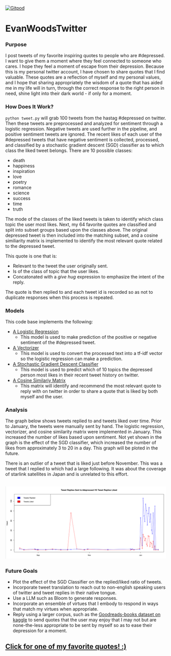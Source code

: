 <a href="https://gitpod.io/#https://github.com/efwoods/EvanWoodsTwitter">
  <img
    src="https://img.shields.io/badge/Contribute%20with-Gitpod-908a85?logo=gitpod"
    alt="Gitpod"
  />
</a>

# EvanWoodsTwitter

 ### Purpose 
 I post tweets of my favorite inspiring quotes to people who are #depressed. I want to give them a moment where they feel connected to someone who cares. I hope they feel a moment of escape from their depression. Because this is my personal twitter account, I have chosen to share quotes that I find valuable. These quotes are a reflection of myself and my personal values, and I hope that sharing appropriately the wisdom of a quote that has aided me in my life will in turn, through the correct response to the right person in need, shine light into their dark world - if only for a moment.
 
  ### How Does It Work?
  `python tweet.py` will grab 100 tweets from the hastag #depressed on twitter. Then these tweets are preprocessed and analyzed for sentiment through a logistic regression. Negative tweets are used further in the pipeline, and positive sentiment tweets are ignored. The recent likes of each user of the #depressed tweets that have negative sentiment is collected, processed, and classified by a stochastic gradient descent (SGD) classifier as to which class the liked tweet belongs. There are 10 possible classes:
  - death
  - happiness
  - inspiration
  - love
  - poetry
  - romance
  - science
  - success
  - time
  - truth
  
  The mode of the classes of the liked tweets is taken to identify which class topic the user most likes. Next, my 64 favorite quotes are classified and split into subset groups based upon the classes above. The original depressed tweet is then included into the matching subset, and a cosine similiarity matrix is implemented to identify the most relevant quote related to the depressed tweet. 
  
  This quote is one that is:
  - Relevant to the tweet the user originally sent.
  - Is of the class of topic that the user likes.
  - Concatonated with a *give hug* expression to emphasize the intent of the reply.

  The quote is then replied to and each tweet id is recorded so as not to duplicate responses when this process is repeated.  

 ### Models 
 This code base implements the following:
 - [A Logistic Regression](code/models/Sentiment-LR.pickle)
   - This model is used to make prediction of the positive or negative sentiment of the #depressed tweet.
 - [A Vectorizer](code/models/vectoriser-ngram-(1%2C2).pickle)
   - This model is used to convert the processed text into a tf-idf vector so the logistic regression can make a prediction.
 - [A Stochastic Gradient Descent Classifier](https://en.wikipedia.org/wiki/Stochastic_gradient_descent)
   - This model is used to predict which of 10 topics the depressed person most likes in their recent tweet history on twitter.
 - [A Cosine Similariy Matrix](https://en.wikipedia.org/wiki/Cosine_similarity)
   - This matrix will identify and recommend the most relevant quote to reply with on twitter in order to share a quote that is liked by both myself and the user. 

### Analysis
The graph below shows tweets replied to and tweets liked over time. Prior to January, the tweets were manually sent by hand. The logistic regression, vectorizer, and cosine similarity matrix were implemented in January. This increased the number of likes based upon sentiment. Not yet shown in the graph is the effect of the SGD classifier, which increased the number of likes from approximately 3 to 20 in a day. This graph will be ploted in the future.   

There is an outlier of a tweet that is liked just before November. This was a tweet that I replied to which had a large following. It was about the coverage of starlink satellites in Japan and is unrelated to this effort. 
## ![](analysis/Tweet_Replies_Sent_VS_Liked.png)

### Future Goals
- Plot the effect of the SGD Classifier on the replied/liked ratio of tweets.
- Incorporate tweet translation to reach out to non-english speaking users of twitter and tweet replies in their native tongue.
- Use a LLM such as Bloom to generate responses.
- Incorporate an ensemble of virtues that I embody to respond in ways that match my virtues when appropriate.
- Reply using a larger corpus, such as the [Goodreads-books dataset on kaggle](https://www.kaggle.com/datasets/jealousleopard/goodreadsbooks) to send quotes that the user may enjoy that I may not but are none-the-less appropriate to be sent by myself so as to ease their depression for a moment.  

## [Click for one of my favorite quotes! :)](https://fast-api-container.6p4po3ctm1a18.us-east-1.cs.amazonlightsail.com/quotes)